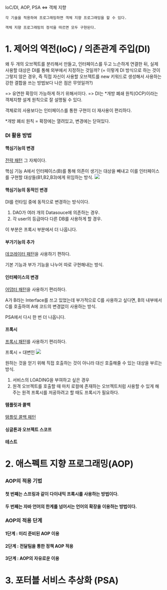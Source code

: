 IoC/DI, AOP, PSA <=> 객체 지향

`각 기술을 적용하여 프로그래밍하면 객체 지향 프로그래밍을 할 수 있다.`

`객체 지향 프로그래밍의 정석을 따르면 모두 구현된다.`

# 1. 제어의 역전(IoC) / 의존관계 주입(DI)

왜 두 개의 오브젝트를 분리해서 만들고, 인터페이스를 두고 느슨하게 연결한 뒤, 실제 사용할 대상은 DI를 통해 외부에서 지정하는 것일까?
(= 이렇게 DI 방식으로 하는 것이 그렇지 않은 경우, 즉 직접 자신이 사용할 오브젝트를 new 키워드로 생성해서 사용하는 강한 결합을 쓰는 방법보다 나은 점은 무엇일까?)

=> 유연한 확장이 가능하게 하기 위해서이다.
=> DI는 *개방 폐쇄 원칙(OCP)이라는 객체지향 설계 원칙으로 잘 설명될 수 있다. 

객체로의 사용보다는 인터페이스를 통한 구현이 더 재사용이 편리하다.


*개방 폐쇠 원칙 = 확장에는 열려있고, 변경에는 닫혀있다.

### DI 활용 방법

#### 핵심기능의 변경
[전략 패턴](https://gmlwjd9405.github.io/2018/07/06/strategy-pattern.html) 그 자체이다.

핵심 기능 A에서 인터페이스(B)를 통해 의존이 생기는 대상을 빼내고 이를 인터페이스를 구현할 대상들(B1,B2,B3)에게 위임하는 방식. 
<img src="https://gmlwjd9405.github.io/images/design-pattern-strategy/strategy-pattern.png">

#### 핵심기능의 동적인 변경

DI를 런타임 중에 동적으로 변경하는 방식이다.

1) DAO가 여러 개의 Datasouce에 의존하는 경우.
2) 각 user의 등급마다 다른 DB를 사용하게 할 경우.

이 부분은 프록시 부분에서 더 나옵니다.

#### 부가기능의 추가

[데코레이터 패턴](https://gmlwjd9405.github.io/2018/07/09/decorator-pattern.html)을 사용하기 편하다.

기본 기능과 부가 기능을 나누어 따로 구현해내는 방식.

#### 인터페이스의 변경

[어댑터 패턴](https://limkydev.tistory.com/78)을 사용하기 편리하다.

A가 B라는 Interface를 쓰고 있었는데 부가적으로 C를 사용하고 싶다면, B의 내부에서 C를 호출하여 A에 코드의 변경없이 사용하는 방식.

PSA에서 다시 한 번 더 나옵니다.

#### 프록시

[프록시 패턴](https://limkydev.tistory.com/79)를 사용하기 편리하다.

프록시 = 대변인
<img src="https://t1.daumcdn.net/cfile/tistory/99CB0A33599FE63613">

원하는 것을 얻기 위해 직접 호출하는 것이 아니라 대신 호출해줄 수 있는 대상을 부르는 방식.

1) 서비스의 LOADING을 부여하고 싶은 경우
2) 원격 오브젝트를 호출할 때 마치 로컬에 존재하는 오브젝트처럼 사용할 수 있게 해주는 원격 프록시를 저굥하려고 할 때도 프록시가 필요하다.

#### 템플릿과 콜백

[탬플릿 콜백 패턴](https://limkydev.tistory.com/85)
#### 싱글톤과 오브젝트 스코프

#### 테스트


# 2. 애스펙트 지향 프로그래밍(AOP)

### AOP의 적용 기법

#### 첫 번째는 스프링과 같이 다이내믹 프록시를 사용하는 방법이다.

#### 두 번째는 자바 언어의 한계를 넘어서는 언어의 확장을 이용하는 방법이다.

### AOP의 적용 단계

#### 1단계 : 미리 준비된 AOP 이용
#### 2단계 : 전달팀을 통한 정책 AOP 적용
#### 3단계 : AOP의 자유로운 이용


# 3. 포터블 서비스 추상화 (PSA)
